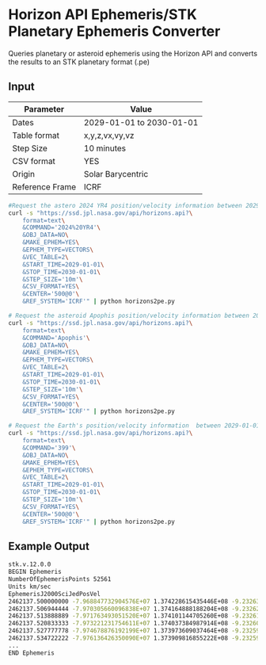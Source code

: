 # Horizon API Ephemeris/STK Planetary Ephemeris Converter

Queries planetary or asteroid ephemeris using the Horizon API and converts the results to an STK planetary format (.pe)

## Input
|         Parameter          |              Value                   |
|----------------------------|--------------------------------------|
| Dates                      |  2029-01-01  to 2030-01-01           |
| Table format               |  x,y,z,vx,vy,vz                      |
| Step Size                  | 10 minutes                           |
| CSV format                 | YES                                  |
| Origin                     |  Solar Barycentric                   |
| Reference Frame            | ICRF                                 |


```sh
#Request the astero 2024 YR4 position/velocity information between 2029-01-01 and 2030-01-01 and convert it to STK Planetary Ephemeris 
curl -s "https://ssd.jpl.nasa.gov/api/horizons.api?\
    format=text\
    &COMMAND='2024%20YR4'\
    &OBJ_DATA=NO\
    &MAKE_EPHEM=YES\
    &EPHEM_TYPE=VECTORS\
    &VEC_TABLE=2\
    &START_TIME=2029-01-01\
    &STOP_TIME=2030-01-01\
    &STEP_SIZE='10m'\
    &CSV_FORMAT=YES\
    &CENTER='500@0'\
    &REF_SYSTEM='ICRF'" | python horizons2pe.py

# Request the asteroid Apophis position/velocity information between 2029-01-01 and 2030-01-01 and convert it to STK Planetary Ephemeris 
curl -s "https://ssd.jpl.nasa.gov/api/horizons.api?\
    format=text\
    &COMMAND='Apophis'\
    &OBJ_DATA=NO\
    &MAKE_EPHEM=YES\
    &EPHEM_TYPE=VECTORS\
    &VEC_TABLE=2\
    &START_TIME=2029-01-01\
    &STOP_TIME=2030-01-01\
    &STEP_SIZE='10m'\
    &CSV_FORMAT=YES\
    &CENTER='500@0'\
    &REF_SYSTEM='ICRF'" | python horizons2pe.py

# Request the Earth's position/velocity information  between 2029-01-01 and 2030-01-01 and convert it to STK Planetary Ephemeris 
curl -s "https://ssd.jpl.nasa.gov/api/horizons.api?\
    format=text\
    &COMMAND='399'\
    &OBJ_DATA=NO\
    &MAKE_EPHEM=YES\
    &EPHEM_TYPE=VECTORS\
    &VEC_TABLE=2\
    &START_TIME=2029-01-01\
    &STOP_TIME=2030-01-01\
    &STEP_SIZE='10m'\
    &CSV_FORMAT=YES\
    &CENTER='500@0'\
    &REF_SYSTEM='ICRF'" | python horizons2pe.py

```
## Example Output
```sh
stk.v.12.0.0
BEGIN Ephemeris
NumberOfEphemerisPoints 52561
Units km/sec
EphemerisJ2000SciJedPosVel
2462137.500000000 -7.968847732904576E+07 1.374228615435446E+08 -9.232632884020425E+06 -2.429957177342700E+01 -1.061985482613310E+01 1.359831878726281E-02
2462137.506944444 -7.970305660096838E+07 1.374164888188204E+08 -9.232624670537107E+06 -2.429800126380108E+01 -1.062256088516606E+01 1.377995785100028E-02
2462137.513888889 -7.971763493051520E+07 1.374101144705260E+08 -9.232616348072268E+06 -2.429643052069193E+01 -1.062526672720390E+01 1.396159060787561E-02
2462137.520833333 -7.973221231754611E+07 1.374037384987914E+08 -9.232607916629657E+06 -2.429485954412588E+01 -1.062797235224323E+01 1.414321705709476E-02
2462137.527777778 -7.974678876192199E+07 1.373973609037464E+08 -9.232599376213051E+06 -2.429328833412910E+01 -1.063067776028081E+01 1.432483719788635E-02
2462137.534722222 -7.976136426350090E+07 1.373909816855222E+08 -9.232590726826273E+06 -2.429171689072811E+01 -1.063338295131289E+01 1.450645102943504E-02
...
END Ephemeris
```
